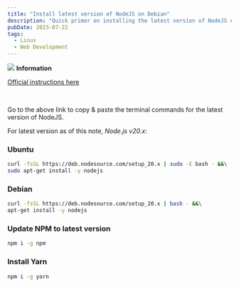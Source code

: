 ```yaml
---
title: "Install latest version of NodeJS on Debian"
description: "Quick primer on installing the latest version of NodeJS on Debian, plus updating NPM and installing Yarn."
pubDate: 2023-07-22
tags:
  - Linux
  - Web Development
---
```


<div>
  <div class="info">
    <span>
      <img src="/img/assets/info.svg" class="info-icon">
      <b>Information</b>
    </span>
    <p>
      <a href="https://github.com/nodesource/distributions#debinstall" target="_blank">Official instructions here</a>
    </p>
  </div>
</div>
<br>

Go to the above link to copy & paste the terminal commands for the latest version of NodeJS.

For latest version as of this note, _Node.js v20.x_:

### Ubuntu

```bash
curl -fsSL https://deb.nodesource.com/setup_20.x | sudo -E bash - &&\
sudo apt-get install -y nodejs
```

### Debian

```bash
curl -fsSL https://deb.nodesource.com/setup_20.x | bash - &&\
apt-get install -y nodejs
```

### Update NPM to latest version

```bash
npm i -g npm
```

### Install Yarn

```bash
npm i -g yarn
```
